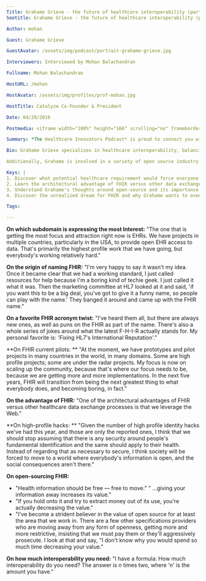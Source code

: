 ```yaml
---
Title: Grahame Grieve - the future of healthcare interoperability (part 1)
Seotitle: Grahame Grieve - the future of healthcare interoperability (part 1)

Author: mohan

Guest: Grahame Grieve

GuestAvatar: /assets/img/podcast/portrait-grahame-grieve.jpg

Interviewers: Interviewed by Mohan Balachandran

Fullname: Mohan Balachandran

HostURL: /mohan

HostAvatar: /assets/img/profiles/prof-mohan.jpg

HostTitle: Catalyze Co-Founder & President

Date: 04/29/2016

Postmedia: <iframe width="100%" height="166" scrolling="no" frameborder="no" src="https://w.soundcloud.com/player/?url=https%3A//api.soundcloud.com/tracks/262521749&amp;color=1055ff&amp;auto_play=false&amp;hide_related=false&amp;show_comments=true&amp;show_user=true&amp;show_reposts=false"></iframe>

Summary: *The Healthcare Innovators Podcast* is proud to connect you with Grahame Grieve, Product Director of FHIR for HL7. Grahame hails from Melbourne, Australia and has come to be industry known as the "Father of FHIR." Before creating the Fast Healthcare Interoperability Resources, he spent years working with the HL7 standards that assist in transferring clinical and administrative data between software applications. Today, we'll learn a bit more about the background of FHIR and why healthcare subdomains are attracted to the FHIR standard. This is first in a three-part interview series around the FHIR standard and one that will leave you laughing as Grieve shares his favorite answer to what FHIR stands for. After the interview, [read more about the FHIR standard](https://fhir.catalyze.io/) here.

Bio: Grahame Grieve specializes in healthcare interoperability, balancing clinical, management and business perspectives, using his deep technical knowledge and capability. Prior to his Healthcare Intersections consultant business, he was the CTO for Kestral Computing P/L, where he provided leadership in development methodology, strategic technologies, enterprise architecture, standards and interoperability. Grahame also conceived, developed and sold interoperability and clinical document solutions and products. As part of his work, he became deeply involved in healthcare standards, principally HL7 and ISO. For nearly a decade, he has used committee chair positions and editorship of key structural standards to lead convergence between US and European standards organizations.

Additionally, Grahame is involved in a variety of open source industry consortiums, such as Open Healthcare Framework, Open Health Tools and the Indy Project.

Keys: |
1. Discover what potential healthcare requirement would force everyone to re-engineer their interfaces
2. Learn the architectural advantage of FHIR versus other data exchange standards
3. Understand Grahame's thoughts around open-source and its importance
4. Discover the unrealized dream for FHIR and why Grahame wants to eventually come back to it

Tags:

---
```

**On which subdomain is expressing the most Interest:** "The one that is getting the most focus and attraction right now is EHRs. We have projects in multiple countries, particularly in the USA, to provide open EHR access to data. That's primarily the highest profile work that we have going, but everybody's working relatively hard."

**On the origin of naming FHIR:** "I'm very happy to say it wasn't my idea. Once it became clear that we had a working standard, I just called resources for help because I'm a boring kind of techie geek. I just called it what it was. Then the marketing committee at HL7 looked at it and said, 'if you want this to be a big deal, you've got to give it a funny name, so people can play with the name.' They banged it around and came up with the FHIR name."

**On a favorite FHIR acronym twist:** "I've heard them all, but there are always new ones, as well as puns on the FHIR as part of the name. There's also a whole series of jokes around what the latest F-H-I-R actually stands for. My personal favorite is: 'Fixing HL7's International Reputation'."

**On FHIR current pilots: ** "At the moment, we have prototypes and pilot projects in many countries in the world, in many domains. Some are high profile projects; some are under the radar projects. My focus is now on scaling up the community, because that's where our focus needs to be, because we are getting more and more implementations. In the next five years, FHIR will transition from being the next greatest thing to what everybody does, and becoming boring, in fact."

**On the advantage of FHIR:** "One of the architectural advantages of FHIR versus other healthcare data exchange processes is that we leverage the Web."

**On high-profile hacks: ** "Given the number of high profile identity hacks we've had this year, and those are only the reported ones, I think that we should stop assuming that there is any security around people's fundamental identification and the same should apply to their health. Instead of regarding that as necessary to secure, I think society will be forced to move to a world where everybody's information is open, and the social consequences aren't there."

**On open-sourcing FHIR:**

* "Health information should be free — free to move." " ...giving your information away increases its value."
* "If you hold onto it and try to extract money out of its use, you're actually decreasing the value."
* "I've become a strident believer in the value of open source for at least the area that we work in. There are a few other specifications providers who are moving away from any form of openness, getting more and more restrictive, insisting that we must pay them or they'll aggressively prosecute. I look at that and say, "I don't know why you would spend so much time decreasing your value."

**On how much interoperability you need:** "I have a formula: How much interoperability do you need?  The answer is *n* times two, where 'n' is the amount you have."

